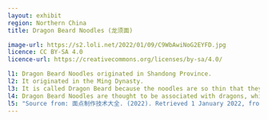 ```yaml
---
layout: exhibit
region: Northern China
title: Dragon Beard Noodles (龙须面)

image-url: https://s2.loli.net/2022/01/09/C9WbAwiNoG2EYFD.jpg
licence: CC BY-SA 4.0
licence-url: https://creativecommons.org/licenses/by-sa/4.0/

l1: Dragon Beard Noodles originated in Shandong Province.
l2: It originated in the Ming Dynasty.
l3: It is called Dragon Beard because the noodles are so thin that they can even go through a needle.
l4: Dragon Beard Noodles are thought to be associated with dragons, which is why they are eaten on the second day of the second month of the Chinese lunar calendar, a day called "Dragon head up festival" to pray for God's blessing and a good harvest throughout the year 
l5: "Source from: 面点制作技术大全. (2022). Retrieved 1 January 2022, from https://books.google.co.uk/books?id=blHWDwAAQBAJ&pg=PT876&lpg=PT876&dq=%E9%BE%99%E9%A1%BB%E9%9D%A2+%E8%B5%84%E6%96%99%E6%9D%A5%E6%BA%90&source=bl&ots=uvxlLf6qt2&sig=ACfU3U0xdpRLLpGZUfhnxjEHpNC6RIhB9w&hl=zh-CN&sa=X&ved=2ahUKEwif5arFxKL1AhUBY8AKHTnTBQkQ6AF6BAgREAM#v=onepage&q=%E9%BE%99%E9%A1%BB%E9%9D%A2%20%E8%B5%84%E6%96%99%E6%9D%A5%E6%BA%90&f=false"
---
```

